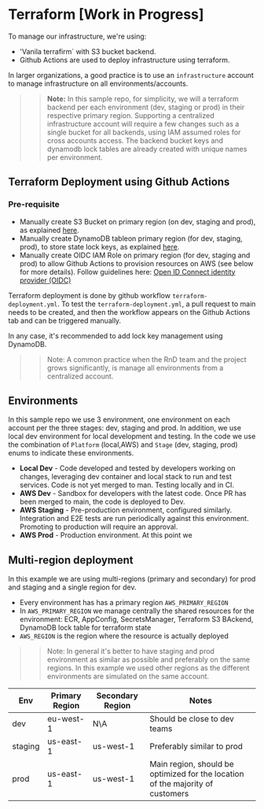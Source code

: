 # Terraform [Work in Progress]
To manage our infrastructure, we're using:
* 'Vanila terrafirm` with S3 bucket backend.
* Github Actions are used to deploy infrastructure using terraform.

In larger organizations, a good practice is to use an `infrastructure` account to manage infrastructure on all environments/accounts.

>> **Note:** In this sample repo, for simplicity, we will a terraform backend per each environment (dev, staging or prod) in their respective primary region. Supporting a centralized infrastructure account will require a few changes such as a single bucket for all backends, using IAM assumed roles for cross accounts access.
The backend bucket keys and dynamodb lock tables are already created with unique names per environment.

## Terraform Deployment using Github Actions
### Pre-requisite
* Manually create S3 Bucket on primary region (on dev, staging and prod), as explained [here](https://developer.hashicorp.com/terraform/language/settings/backends/s3).
* Manually create DynamoDB tableon primary region (for dev, staging, prod), to store state lock keys, as explained [here](https://developer.hashicorp.com/terraform/language/settings/backends/s3).
* Manually create OIDC IAM Role on primary region (for dev, staging and prod) to allow Github Actions to provision resources on AWS (see below for more details).
Follow guidelines here: [Open ID Connect identity provider (OIDC)](https://docs.github.com/en/actions/deployment/security-hardening-your-deployments/configuring-openid-connect-in-amazon-web-services)


Terraform deployment is done by github workflow `terraform-deployment.yml`.
To test the `terraform-deployment.yml`, a pull request to main needs to be created, and then the workflow appears on the Github Actions tab and can be triggered manually.

In any case, it's recommended to add lock key management using DynamoDB.

>>Note: A common practice when the RnD team and the project grows significantly, is manage all environments from a centralized account.


## Environments
In this sample repo we use 3 environment, one environment on each account per the three stages: dev, staging and prod.
In addition, we use local dev environment for local development and testing.
In the code we use the combination of `Platform` (local,AWS) and `Stage` (dev, staging, prod) enums to indicate these environments.

- **Local Dev** - Code developed and tested by developers working on changes, leveraging dev container and local stack to run and test services. Code is not yet merged to man. Testing locally and in CI.
- **AWS Dev** - Sandbox for developers with the latest code. Once PR has been merged to main, the code is deployed to Dev.
- **AWS Staging** - Pre-production environment, configured similarly. Integration and E2E tests are run periodically against this environment. Promoting to production will require an approval.
- **AWS Prod** - Production environment. At this point we

## Multi-region deployment
In this example we are using multi-regions (primary and secondary) for prod and staging and a single region for dev.

- Every environment has has a primary region `AWS_PRIMARY_REGION`
- In `AWS_PRIMARY_REGION` we manage centrally the shared resources for the environment:  ECR, AppConfig, SecretsManager, Terraform S3 BAckend, DynamoDB lock table for terraform state
- `AWS_REGION` is the region where the resource is actually deployed

>> Note: In general it's better to have staging and prod environment as similar as possible and preferably on the same regions. In this example we used other regions as the different environments are simulated on the same account.

| Env | Primary Region | Secondary Region | Notes |
| --- | --- | --- | --- |
| dev |  eu-west-1 | N\A | Should be close to dev teams |
| staging | us-east-1 | us-west-1 | Preferably similar to prod |
| prod | us-east-1 | us-west-1 | Main region, should be optimized for the location of the majority of customers |
